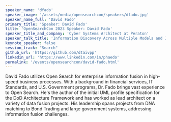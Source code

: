 ```yaml
---
speaker_name: 'dfado'
speaker_image: '/assets/media/opensearchcon/speakers/dfado.jpg'
speaker_name_full: 'David Fado'
primary_title: 'Speaker: David Fado'
title: 'OpenSearchCon 2023 Speaker: David Fado'
speaker_title_and_company: 'Cyber Systems Architect at Peraton'
speaker_talk_title: 'Information Discovery Across Multiple Models and Indices: Potential for Search Pipelines'
keynote_speaker: false
session_track: "Search"
github_url: 'https://github.com/dtaivpp'
linkedin_url: 'https://www.linkedin.com/in/phaedo'
permalink: '/events/opensearchcon/david-fado.html'
---
```


David Fado utilizes Open Search for enterprise information fusion in high-speed business processes. With a background in financial services, IT Standards, and U.S. Government programs, Dr. Fado brings vast experience to Open Search. He's the author of the initial UML profile specification for the DoD Architecture Framework and has worked as lead architect on a variety of data fusion projects. His leadership spans projects from DNA matching to Bond Trading and large government systems, addressing information fusion challenges.

